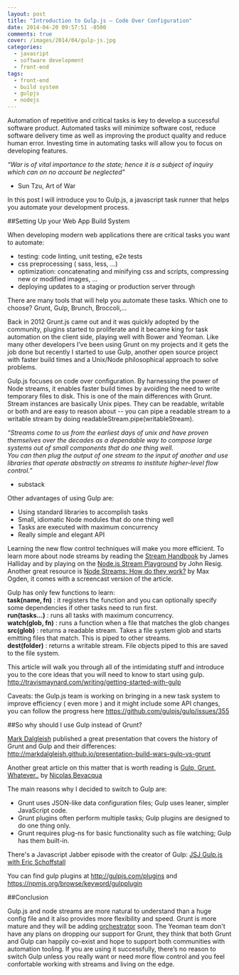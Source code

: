 ```yaml
---
layout: post
title: "Introduction to Gulp.js – Code Over Configuration"
date: 2014-04-20 09:57:51 -0500
comments: true
cover: /images/2014/04/gulp-js.jpg
categories:
  - javasript
  - software development
  - front-end
tags:
  - front-end
  - build system
  - gulpjs
  - nodejs
---
```


Automation of repetitive and critical tasks is key to develop a successful software product. Automated tasks will minimize software cost, reduce software delivery time as well as improving the product quality and reduce human error. Investing time in automating tasks will allow you to focus on developing features. 

*“War is of vital importance to the state; hence it is a subject of inquiry which can on no account be neglected”*   
- Sun Tzu, Art of War

In this post I will introduce you to Gulp.js, a javascript task runner that helps you automate your development process. 

##Setting Up your Web App Build System

When developing modern web applications there are critical tasks you want to automate:

- testing: code linting, unit testing, e2e tests
- css preprocessing ( sass, less, …)
- optimization: concatenating and minifying css and scripts, compressing new or modified images, ... 
- deploying updates to a staging or production server through 

There are many tools that will help you automate these tasks. Which one to choose? Grunt, Gulp, Brunch, Broccoli,…

Back in 2012 Grunt.js came out and it was quickly adopted by the community, plugins started to proliferate and it became king for task automation on the client side, playing well with Bower and Yeoman. Like many other developers I’ve been using Grunt on my projects and it gets the job done but recently I started to use Gulp, another open source project with faster build times and a Unix/Node philosophical approach to solve problems.

Gulp.js focuses on code over configuration. By harnessing the power of Node streams, it enables faster build times by avoiding the need to write temporary files to disk. This is one of the main differences with Grunt. Stream instances are basically Unix pipes. They can be readable, writable or both and are easy to reason about -- you can pipe a readable stream to a writable stream by doing readableStream.pipe(writableStream).

*“Streams come to us from the earliest days of unix and have proven themselves over the decades as a dependable way to compose large systems out of small components that do one thing well.   
You can then plug the output of one stream to the input of another and use libraries that operate abstractly on streams to institute higher-level flow control.”*    
- substack
<!--more-->

Other advantages of using Gulp are:    

- Using standard libraries to accomplish tasks    
- Small, idiomatic Node modules that do one thing well    
- Tasks are executed with maximum concurrency    
- Really simple and elegant API    

Learning the new flow control techniques will make you more efficient. To learn more about node streams by reading the [Stream Handbook](https://github.com/substack/stream-handbook) by James Halliday and by playing on the [Node.js Stream Playground](http://nodestreams.com) by John Resig. Another great resource is [Node Streams: How do they work?](http://maxogden.com/node-streams.html) by Max Ogden, it comes with a screencast version of the article.

Gulp has only few functions to learn:    
__task(name, fn)__ : it registers the function and you can optionally specify some dependencies if other tasks need to run first.    
__run(tasks...)__ : runs all tasks with maximum concurrency.    
__watch(glob, fn)__ : runs a function when a file that matches the glob changes    
__src(glob)__ :  returns a readable stream. Takes a file system glob and starts emitting files that match. This is piped to other streams.   
__dest(folder)__ : returns a writable stream. File objects piped to this are saved to the file system.   

This article will walk you through all of the intimidating stuff and introduce you to the core ideas that you will need to know to start using gulp. http://travismaynard.com/writing/getting-started-with-gulp

Caveats: the Gulp.js team is working on bringing in a new task system to improve efficiency ( even more ) and it might include some API changes, you can follow the progress here https://github.com/gulpjs/gulp/issues/355


##So why should I use Gulp instead of Grunt?

[Mark Dalgleish](http://twitter.com/markdalgleish) published a great presentation that covers the history of Grunt and Gulp and their differences: http://markdalgleish.github.io/presentation-build-wars-gulp-vs-grunt

Another great article on this matter that is worth reading is [Gulp, Grunt, Whatever..](http://blog.ponyfoo.com/2014/01/09/gulp-grunt-whatever) by [Nicolas Bevacqua](http://twitter.com/nzgb)

The main reasons why I decided to switch to Gulp are:   	
- Grunt uses JSON-like data configuration files; Gulp uses leaner, simpler JavaScript code.   
- Grunt plugins often perform multiple tasks; Gulp plugins are designed to do one thing only.   
- Grunt requires plug-ns for basic functionality such as file watching; Gulp has them built-in.   

There's a Javascript Jabber episode with the creator of Gulp: [JSJ Gulp.js with Eric Schoffstall](http://javascriptjabber.com/097-jsj-gulp-js-with-eric-schoffstall)

You can find gulp plugins at http://gulpjs.com/plugins and https://npmjs.org/browse/keyword/gulpplugin  

##Conclusion

Gulp.js and node streams are more natural to understand than a huge config file and it also provides more flexibility and speed. Grunt is more mature and they will be adding [orchestrator](https://github.com/orchestrator/orchestrator) soon. The Yeoman team don't have any plans on dropping our support for Grunt, they think that both Grunt and Gulp can happily co-exist and hope to support both communities with automation tooling. If you are using it successfully, there’s no reason to switch Gulp unless you really want or need more flow control and you feel confortable working with streams and living on the edge.  

